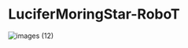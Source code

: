 # LuciferMoringStar-RoboT
![images (12)](https://user-images.githubusercontent.com/120736828/208138490-978d1a08-ac1f-4189-bb6f-a8313507c70e.jpeg)
